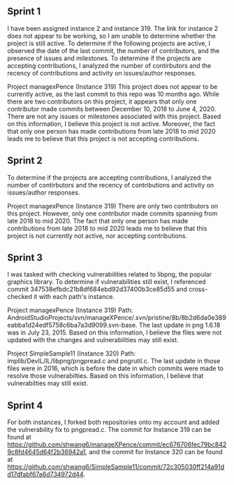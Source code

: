 ## Sprint 1
I have been assigned instance 2 and instance 319. The link for instance 2 does not appear to be working, so I am unable to determine whether the project is still active. To determine if the following projects are active, I observed the date of the last commit, the number of contributors, and the presence of issues and milestones. To determine if the projects are accepting contributions, I analyzed the number of contirbutors and the recency of contributions and activity on issues/author responses.

Project managexPence (Instance 319)
This project does not appear to be currently active, as the last commit to this repo was 10 months ago. While there are two contributors on this project, it appears that only one contributor made commits between December 10, 2018 to June 4, 2020. There are not any issues or milestones associated with this project. Based on this information, I believe this project is not active. Moreover, the fact that only one person has made contributions from late 2018 to mid 2020 leads me to believe that this project is not accepting contributions. 

## Sprint 2
To determine if the projects are accepting contributions, I analyzed the number of contirbutors and the recency of contributions and activity on issues/author responses.

Project managexPence (Instance 319)
There are only two contributors on this project. However, only one contributor made commits spanning from late 2018 to mid 2020. The fact that only one person has made contributions from late 2018 to mid 2020 leads me to believe that this project is not currently not active, nor accepting contributions. 

## Sprint 3
I was tasked with checking vulnerabilities related to libpng, the popular graphics library. To determine if vulnerabilities still exist, I referenced commit 347538efbdc21b8df684ebd92d37400b3ce85d55 and cross-checked it with each path's instance. 

Project managexPence (Instance 319)
Path: AndroidStudioProjects/svn/manageXPence/.svn/pristine/8b/8b2d6da0e389eabba1d24edf5758c6ba7a3d9099.svn-base. The last update in png 1.6.18 was in July 23, 2015. Based on this information, I believe the files were not updated with the changes and vulnerabilities may still exist.

Project SimpleSample11 (Instance 320)
Path: implib/DevIL/IL/libpng/pngpread.c and pngrutil.c. The last update in those files were in 2016, which is before the date in which commits were made to resolve those vulnerabilties. Based on this information, I believe that vulnerabilties may still exist. 

## Sprint 4
For both instances, I forked both repositories onto my account and added the vulnerability fix to pngpread.c. The commit for Instance 319 can be found at https://github.com/shwang6/manageXPence/commit/ec676706fec79bc8429c8fd4645d64f2b36942a1, and the commit for Instance 320 can be found at https://github.com/shwang6/SimpleSample11/commit/72c305030ff214a91dd17dfabf67a6d734972d44.
